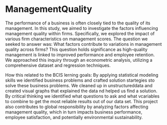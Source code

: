 # ManagementQuality

The performance of a business is often closely tied to the quality of its management. In this study, we aimed to investigate the factors influencing management quality within firms. Specifically, we explored the impact of various firm characteristics on management scores. The question we seeked to answer was: What factors contribute to variations in management quality across firms? This question holds significance as high-quality management is linked to improved performance and employee retention. We approached this inquiry through an econometric analysis, utilizing a comprehensive dataset and regression techniques.

How this related to the BCIS lerning goals:
By applying statistical modeling skills we identified business problems and crafted solution startegies sto solve these business problems. We cleaned up in unstructureddata and created visual graphs that explained the data nd helped us find a solution. By critical thinking we identified what questions to ask and what vcariables to combine to get the most reliable results out of our data set. This project also contributes to global responsibility by analyzing factors affecting management quality, which in turn impacts business performance, employee satisfaction, and potentially environmental sustainability.
